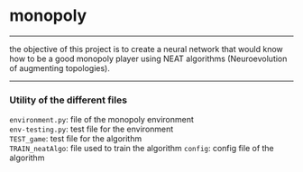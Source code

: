 # monopoly
___
the objective of this project is to create a neural network that would know how to be a good monopoly player using NEAT algorithms (Neuroevolution of augmenting topologies).
___
### Utility of the different files
`environment.py`: file of the monopoly environment  
`env-testing.py`: test file for the environment  
`TEST_game`: test file for the algorithm  
`TRAIN_neatAlgo`: file used to train the algorithm
`config`: config file of the algorithm